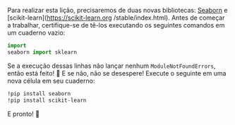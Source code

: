 Para realizar esta lição, precisaremos de duas novas bibliotecas: [Seaborn](https://seaborn.pydata.org/) e [scikit-learn](https://scikit-learn.org /stable/index.html). Antes de começar a trabalhar, certifique-se de tê-los executando os seguintes comandos em um cuaderno vazio:

```python
import
seaborn import sklearn
```

Se a execução dessas linhas não lançar nenhum `ModuleNotFoundErrors`, então está feito! 🏁 E se não, não se desespere! Execute o seguinte em uma nova célula em seu cuaderno:

```bash
!pip install seaborn
!pip install scikit-learn
```

E pronto! 🎉
